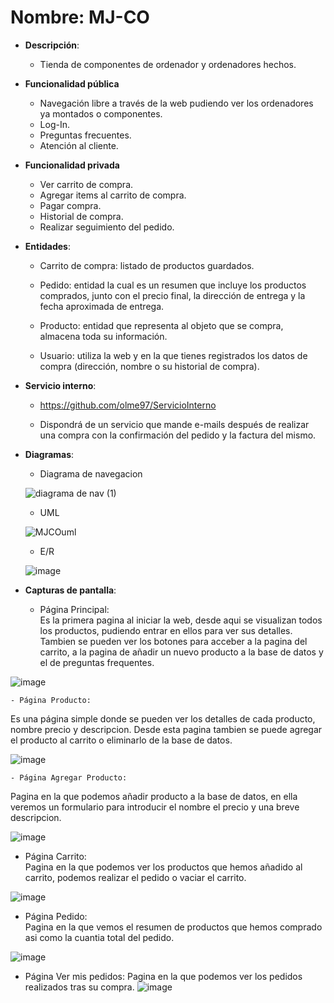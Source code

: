 # Nombre: MJ-CO

- **Descripción**:
  - Tienda de componentes de ordenador y ordenadores hechos.

- **Funcionalidad pública**

  - Navegación libre a través de la web pudiendo ver los ordenadores ya montados o componentes.
  - Log-In.
  - Preguntas frecuentes.
  - Atención al cliente.
  
- **Funcionalidad privada**

  - Ver carrito de compra.
  - Agregar items al carrito de compra.
  - Pagar compra.
  - Historial de compra.
  - Realizar seguimiento del pedido.

- **Entidades**:

  - Carrito de compra: listado de productos guardados.
  
  - Pedido:  entidad la cual es un resumen que incluye los productos comprados, junto con el precio final, la dirección de entrega y la fecha aproximada de entrega.
  
  - Producto: entidad que representa al objeto que se compra, almacena toda su información.
  
  - Usuario: utiliza la web y en la que tienes registrados los datos de compra (dirección, nombre o su historial de compra).
  
- **Servicio interno**:
  - https://github.com/olme97/ServicioInterno

  - Dispondrá de un servicio que mande e-mails después de realizar una compra con la confirmación del pedido y la factura del mismo.  

- **Diagramas**:
  - Diagrama de navegacion  
   
  
  ![diagrama de nav (1)](https://user-images.githubusercontent.com/123573638/227988038-6b1c5caa-3302-4097-a040-840c71da02df.png)

  - UML  
  
  ![MJCOuml](https://user-images.githubusercontent.com/118890068/221434201-2383fefe-3f69-4f8b-957e-86d43b1da413.png)
  - E/R  
  
  ![image](https://user-images.githubusercontent.com/118890068/221560091-a7f3077e-e7c2-4dea-a546-a1a68e61b42c.png)  
    
- **Capturas de pantalla**:  
  
  - Página Principal:  
  Es la primera pagina al iniciar la web, desde aqui se visualizan todos los productos, pudiendo entrar en ellos para ver sus detalles. Tambien se pueden ver los botones para acceber a la pagina del carrito, a la pagina de añadir un nuevo producto a la base de datos y el de preguntas frequentes.  
    
 ![image](https://user-images.githubusercontent.com/123573638/227988181-689c8550-0d2c-4913-91b1-f7622378401c.png)
  
    - Página Producto:  
  Es una página simple donde se pueden ver los detalles de cada producto, nombre precio y descripcion. Desde esta pagina tambien se puede agregar el producto al carrito o eliminarlo de la base de datos.
    
  ![image](https://user-images.githubusercontent.com/123573638/227988547-7fe49c15-fc25-450f-ba58-92d053d8b8db.png)
  
    - Página Agregar Producto:  
  Pagina en la que podemos añadir producto a la base de datos, en ella veremos un formulario para introducir el nombre el precio y una breve descripcion.  
    
 ![image](https://user-images.githubusercontent.com/123573638/227988397-9ed31d6c-a1a7-4229-9301-f2060b7537e6.png)
  
  - Página Carrito:  
  Pagina en la que podemos ver los productos que hemos añadido al carrito, podemos realizar el pedido o vaciar el carrito.  
    
![image](https://user-images.githubusercontent.com/123573638/227988287-5b76d344-bffa-4138-927e-75744c52d9c7.png)
    
  - Página Pedido:  
  Pagina en la que vemos el resumen de productos que hemos comprado asi como la cuantia total del pedido.  
    
 ![image](https://user-images.githubusercontent.com/123573638/227988350-a554c750-e974-4698-a9f9-530324486983.png)
  - Página Ver mis pedidos:
  Pagina en la que podemos ver los pedidos realizados tras su compra.
![image](https://user-images.githubusercontent.com/123573638/227989337-fadbda76-9820-422c-a477-6b92d9ca2c66.png)



